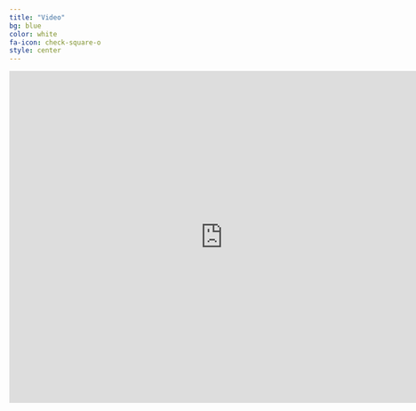 ```yaml
---
title: "Video"
bg: blue
color: white
fa-icon: check-square-o
style: center
---
```


<iframe width="768" height="597" scrolling="no"
  src="https://www.playposit.com/listcode/605830/m18973"
  frameborder="0"></iframe>
